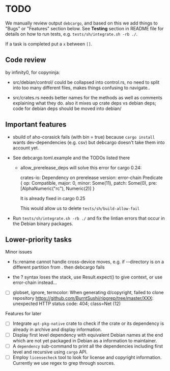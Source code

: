 # TODO #

We manually review output `debcargo`, and based on this we add things to "Bugs"
or "Features" section below. See **Testing** section in README file for details
on how to run tests, e.g. `tests/sh/integrate.sh -rb ./`.

If a task is completed put a `x` between `[]`.


## Code review ##

by infinity0, for copyninja:

- src/debian/control/ could be collapsed into control.rs, no need to split into
  too many different files, makes things confusing to navigate..

- src/crates.rs needs better names for the methods as well as comments
  explaining what they do. also it mixes up crate deps vs debian deps; code for
  debian deps should be moved into debian/


## Important features

- sbuild of aho-corasick fails (with bin = true) because `cargo install` wants
  dev-dependencies (e.g. csv) but debcargo doesn't take them into account yet.

- See debcargo.toml.example and the TODOs listed there

  - allow_prerelease_deps will solve this error for cargo 0.24:

    crates-io: Dependency on prerelease version: error-chain Predicate { op:
    Compatible, major: 0, minor: Some(11), patch: Some(0), pre:
    [AlphaNumeric("rc"), Numeric(2)] }

    It is already fixed in cargo 0.25

    This would allow us to delete `tests/sh/build-allow-fail`

- Run `tests/sh/integrate.sh -rb ./` and fix the lintian errors that occur in
  the Debian binary packages.


## Lower-priority tasks

Minor issues

- fs::rename cannot handle cross-device moves, e.g. if --directory is on a
  different partition from . then debcargo fails

- the ? syntax loses the stack, use Result.expect() to give context, or use
  error-chain instead...

- [ ] globset, ignore, termcolor:
      When generating d/copyright, failed to clone repository
      https://github.com/BurntSushi/ripgrep/tree/master/XXX: unexpected HTTP status code: 404; class=Net (12)

Features for later

- [ ] Integrate `apt-pkg-native` crate to check if the crate or its dependency
      is already in archive and display information.
- [ ] Display first level dependency with equivalent Debian names at the end
      which are not yet packaged in Debian as a information to maintainer.
- [ ] A `dependency` sub-command to print all the dependencies including first
      level and recursive using `cargo` API.
- [ ] Employ `licensecheck` tool to look for license and copyright information.
      Currently we use regex to grep through sources.
